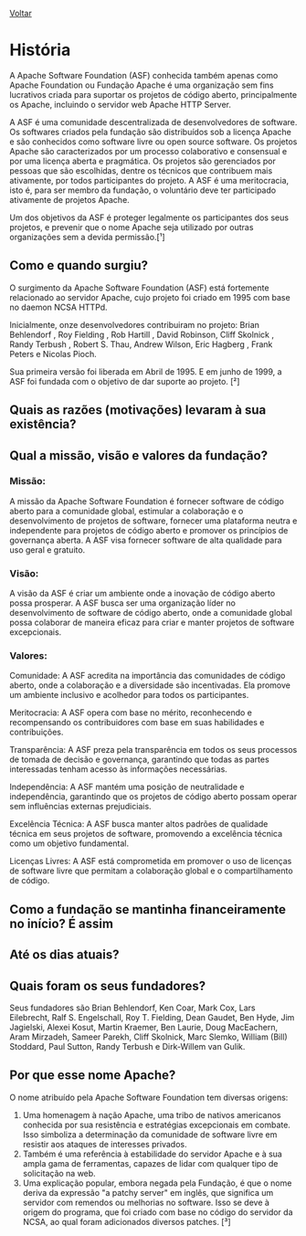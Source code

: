 [Voltar](intro.md)

# História
A Apache Software Foundation (ASF) conhecida também apenas como Apache Foundation ou Fundação Apache é uma organização sem fins lucrativos criada para suportar os projetos de código aberto, principalmente os Apache, incluindo o servidor web Apache HTTP Server.

A ASF é uma comunidade descentralizada de desenvolvedores de software. Os softwares criados pela fundação são distribuídos sob a licença Apache e são conhecidos como software livre ou open source software. Os projetos Apache são caracterizados por um processo colaborativo e consensual e por uma licença aberta e pragmática. Os projetos são gerenciados por pessoas que são escolhidas, dentre os técnicos que contribuem mais ativamente, por todos participantes do projeto. A ASF é uma meritocracia, isto é, para ser membro da fundação, o voluntário deve ter participado ativamente de projetos Apache.

Um dos objetivos da ASF é proteger legalmente os participantes dos seus projetos, e prevenir que o nome Apache seja utilizado por outras organizações sem a devida permissão.[¹]

## Como e quando surgiu?
O surgimento da Apache Software Foundation (ASF) está fortemente relacionado ao servidor Apache, cujo projeto foi criado em 1995 com base no daemon NCSA HTTPd.

Inicialmente, onze desenvolvedores contribuiram no projeto:  Brian Behlendorf , Roy Fielding , Rob Hartill , David Robinson, Cliff Skolnick , Randy Terbush , Robert S. Thau, Andrew Wilson, Eric Hagberg , Frank Peters e Nicolas Pioch. 

Sua primeira versão foi liberada em Abril de 1995. E em junho de 1999, a ASF foi fundada com o objetivo de dar suporte ao projeto. [²]

## Quais as razões (motivações) levaram à sua existência?

## Qual a missão, visão e valores da fundação?

### Missão:
A missão da Apache Software Foundation é fornecer software de código aberto para a comunidade global, estimular a colaboração e o desenvolvimento de projetos de software, fornecer uma plataforma neutra e independente para projetos de código aberto e promover os princípios de governança aberta. A ASF visa fornecer software de alta qualidade para uso geral e gratuito.

### Visão:
A visão da ASF é criar um ambiente onde a inovação de código aberto possa prosperar. A ASF busca ser uma organização líder no desenvolvimento de software de código aberto, onde a comunidade global possa colaborar de maneira eficaz para criar e manter projetos de software excepcionais.

### Valores:

Comunidade: A ASF acredita na importância das comunidades de código aberto, onde a colaboração e a diversidade são incentivadas. Ela promove um ambiente inclusivo e acolhedor para todos os participantes.

Meritocracia: A ASF opera com base no mérito, reconhecendo e recompensando os contribuidores com base em suas habilidades e contribuições.

Transparência: A ASF preza pela transparência em todos os seus processos de tomada de decisão e governança, garantindo que todas as partes interessadas tenham acesso às informações necessárias.

Independência: A ASF mantém uma posição de neutralidade e independência, garantindo que os projetos de código aberto possam operar sem influências externas prejudiciais.

Excelência Técnica: A ASF busca manter altos padrões de qualidade técnica em seus projetos de software, promovendo a excelência técnica como um objetivo fundamental.

Licenças Livres: A ASF está comprometida em promover o uso de licenças de software livre que permitam a colaboração global e o compartilhamento de código.


## Como a fundação se mantinha financeiramente no início? É assim 

## Até os dias atuais?

## Quais foram os seus fundadores?
Seus fundadores são Brian Behlendorf, Ken Coar, Mark Cox, Lars Eilebrecht, Ralf S. Engelschall, Roy T. Fielding, Dean Gaudet, Ben Hyde, Jim Jagielski, Alexei Kosut, Martin Kraemer, Ben Laurie, Doug MacEachern, Aram Mirzadeh, Sameer Parekh, Cliff Skolnick, Marc Slemko, William (Bill) Stoddard, Paul Sutton, Randy Terbush e Dirk-Willem van Gulik.

## Por que esse nome Apache?
O nome atribuído pela Apache Software Foundation tem diversas origens:

1. Uma homenagem à nação Apache, uma tribo de nativos americanos conhecida por sua resistência e estratégias excepcionais em combate. Isso simboliza a determinação da comunidade de software livre em resistir aos ataques de interesses privados.
2. Também é uma referência à estabilidade do servidor Apache e à sua ampla gama de ferramentas, capazes de lidar com qualquer tipo de solicitação na web.
3. Uma explicação popular, embora negada pela Fundação, é que o nome deriva da expressão "a patchy server" em inglês, que significa um servidor com remendos ou melhorias no software. Isso se deve à origem do programa, que foi criado com base no código do servidor da NCSA, ao qual foram adicionados diversos patches. [³]

[^1]: https://pt.wikipedia.org/wiki/Apache_Software_Foundation
[^2]: https://pt.frwiki.wiki/wiki/Apache_Software_Foundation
[^3]: https://pt.wikipedia.org/wiki/Servidor_Apache#:~:text=7%20Liga%C3%A7%C3%B5es%20externas-,Etimologia,grande%20resist%C3%AAncia%20e%20estrat%C3%A9gias%20superiores.

